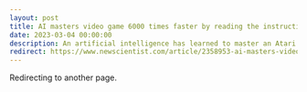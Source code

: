 ```yaml
---
layout: post
title: AI masters video game 6000 times faster by reading the instructions
date: 2023-03-04 00:00:00
description: An artificial intelligence has learned to master an Atari skiing game in days of playing time rather than the decades it took a specialist DeepMind AI, simply by reading the instructions written for humans before it started
redirect: https://www.newscientist.com/article/2358953-ai-masters-video-game-6000-times-faster-by-reading-the-instructions/
---
```


Redirecting to another page.
